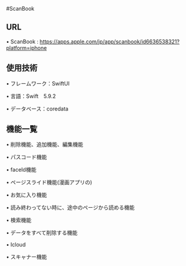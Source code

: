 #ScanBook
## URL
• ScanBook : https://apps.apple.com/jp/app/scanbook/id6636538321?platform=iphone

## 使用技術
• フレームワーク：SwiftUI

• 言語：Swift　5.9.2

• データベース：coredata

## 機能一覧
• 削除機能、追加機能、編集機能

• パスコード機能

• faceId機能

• ページスライド機能(漫画アプリの) 

• お気に入り機能 

• 読み終わってない時に、途中のページから読める機能

• 検索機能

• データをすべて削除する機能

• Icloud

• スキャナー機能




